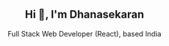 <article>
  <h1 align="center">Hi 👋, I'm Dhanasekaran</h1>
  <p align="center">Full Stack Web Developer (React), based India</p>
</article>
